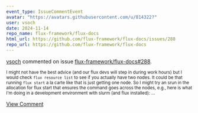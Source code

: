 ```yaml
---
event_type: IssueCommentEvent
avatar: "https://avatars.githubusercontent.com/u/814322?"
user: vsoch
date: 2024-11-14
repo_name: flux-framework/flux-docs
html_url: https://github.com/flux-framework/flux-docs/issues/288
repo_url: https://github.com/flux-framework/flux-docs
---
```


<a href='https://github.com/vsoch' target='_blank'>vsoch</a> commented on issue <a href='https://github.com/flux-framework/flux-docs/issues/288' target='_blank'>flux-framework/flux-docs#288</a>.

<small>I might not have the best advice (and our flux devs will step in during work hours) but I would check `flux resource list` to see if you actually have two nodes. It could be that running `flux start` a la carte like that is just getting one node. So I might try an srun in the allocation for flux start that ensures the command goes across the nodes, e.g., here is what I'm doing in a development environment with slurm (and flux installed):...</small>

<a href='https://github.com/flux-framework/flux-docs/issues/288' target='_blank'>View Comment</a>